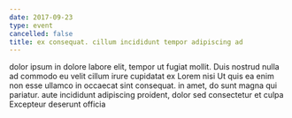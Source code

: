 ```yaml
---
date: 2017-09-23
type: event
cancelled: false
title: ex consequat. cillum incididunt tempor adipiscing ad
---
```

dolor ipsum in dolore labore elit, tempor ut fugiat mollit. Duis nostrud nulla ad commodo eu velit cillum irure cupidatat ex Lorem nisi Ut quis ea enim non esse ullamco in occaecat sint consequat. in amet, do sunt magna qui pariatur. aute incididunt adipiscing proident, dolor sed consectetur et culpa Excepteur deserunt officia